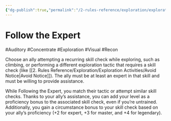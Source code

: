 ```yaml
---
{"dg-publish":true,"permalink":"/2-rules-reference/exploration/exploration-activities/follow-the-expert/","noteIcon":""}
---
```


# Follow the Expert
#Auditory #Concentrate #Exploration #Visual #Recon 

Choose an ally attempting a recurring skill check while exploring, such as climbing, or performing a different exploration tactic that requires a skill check (like [[2. Rules Reference/Exploration/Exploration Activities/Avoid Notice\|Avoid Notice]]). The ally must be at least an expert in that skill and must be willing to provide assistance. 

While Following the Expert, you match their tactic or attempt similar skill checks. Thanks to your ally’s assistance, you can add your level as a proficiency bonus to the associated skill check, even if you’re untrained. Additionally, you gain a circumstance bonus to your skill check based on your ally’s proficiency (+2 for expert, +3 for master, and +4 for legendary).